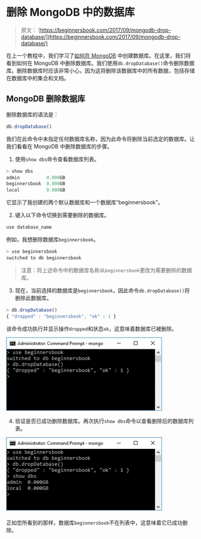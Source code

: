 # 删除 MongoDB 中的数据库

> 原文： [https://beginnersbook.com/2017/09/mongodb-drop-database/](https://beginnersbook.com/2017/09/mongodb-drop-database/)

在上一个教程中，我们学习了[如何在 MongoDB](https://beginnersbook.com/2017/09/mongodb-create-database/) 中创建数据库。在这里，我们将看到如何在 MongoDB 中删除数据库。我们使用`db.dropDatabase()`命令删除数据库。删除数据库时应该非常小心，因为这将删除该数据库中的所有数据，包括存储在数据库中的集合和文档。

## MongoDB 删除数据库

删除数据库的语法是：

```js
db.dropDatabase()
```

我们在此命令中未指定任何数据库名称，因为此命令将删除当前选定的数据库。让我们看看在 MongoDB 中删除数据库的步骤。

1.  使用`show dbs`命令查看数据库列表。

```js
> show dbs
admin          0.000GB
beginnersbook  0.000GB
local          0.000GB
```

它显示了我创建的两个默认数据库和一个数据库“beginnersbook”。

2.  键入以下命令切换到需要删除的数据库。

```js
use database_name
```

例如，我想删除数据库`beginnersbook`。

```js
> use beginnersbook
switched to db beginnersbook
```

> 注意：将上述命令中的数据库名称从`beginnersbook`更改为需要删除的数据库。

3.  现在，当前选择的数据库是`beginnersbook`，因此命令`db.dropDatabase()`将删除此数据库。

```js
> db.dropDatabase()
{ "dropped" : "beginnersbook", "ok" : 1 }

```

该命令成功执行并显示操作`dropped`和状态`ok`，这意味着数据库已被删除。

![MongoDB drop database](img/a3940253e0a1ab2557a22062878d594c.jpg)

4.  验证是否已成功删除数据库。再次执行`show dbs`命令以查看删除后的数据库列表。

![Verifying that database is dropped](img/4f8279b21fa0ed203219ec6689aab0e2.jpg)

正如您所看到的那样，数据库`beginnersbook`不在列表中，这意味着它已成功删除。